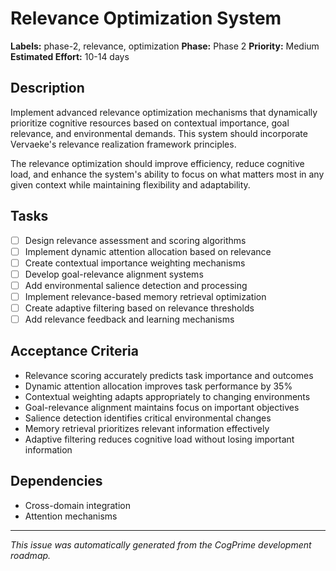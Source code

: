 # Relevance Optimization System

**Labels:** phase-2, relevance, optimization
**Phase:** Phase 2
**Priority:** Medium
**Estimated Effort:** 10-14 days

## Description

Implement advanced relevance optimization mechanisms that dynamically prioritize cognitive resources based on contextual importance, goal relevance, and environmental demands. This system should incorporate Vervaeke's relevance realization framework principles.

The relevance optimization should improve efficiency, reduce cognitive load, and enhance the system's ability to focus on what matters most in any given context while maintaining flexibility and adaptability.

## Tasks

- [ ] Design relevance assessment and scoring algorithms
- [ ] Implement dynamic attention allocation based on relevance
- [ ] Create contextual importance weighting mechanisms
- [ ] Develop goal-relevance alignment systems
- [ ] Add environmental salience detection and processing
- [ ] Implement relevance-based memory retrieval optimization
- [ ] Create adaptive filtering based on relevance thresholds
- [ ] Add relevance feedback and learning mechanisms

## Acceptance Criteria

- Relevance scoring accurately predicts task importance and outcomes
- Dynamic attention allocation improves task performance by 35%
- Contextual weighting adapts appropriately to changing environments
- Goal-relevance alignment maintains focus on important objectives
- Salience detection identifies critical environmental changes
- Memory retrieval prioritizes relevant information effectively
- Adaptive filtering reduces cognitive load without losing important information

## Dependencies

- Cross-domain integration
- Attention mechanisms

---

*This issue was automatically generated from the CogPrime development roadmap.*
